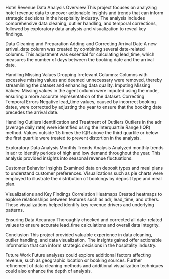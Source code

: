 Hotel Revenue Data Analysis
Overview
This project focuses on analyzing hotel revenue data to uncover actionable insights and trends that can inform strategic decisions in the hospitality industry. The analysis includes comprehensive data cleaning, outlier handling, and temporal corrections, followed by exploratory data analysis and visualization to reveal key findings.

Data Cleaning and Preparation
Adding and Correcting Arrival Date
A new arrival_date column was created by combining several date-related columns. This adjustment was essential for calculating lead_time, which measures the number of days between the booking date and the arrival date.

Handling Missing Values
Dropping Irrelevant Columns: Columns with excessive missing values and deemed unnecessary were removed, thereby streamlining the dataset and enhancing data quality.
Imputing Missing Values: Missing values in the agent column were imputed using the mode, ensuring a more accurate representation of the dataset.
Correcting Temporal Errors
Negative lead_time values, caused by incorrect booking dates, were corrected by adjusting the year to ensure that the booking date precedes the arrival date.

Handling Outliers
Identification and Treatment of Outliers
Outliers in the adr (average daily rate) were identified using the Interquartile Range (IQR) method. Values outside 1.5 times the IQR above the third quartile or below the first quartile were treated to prevent distortion in the analysis.

Exploratory Data Analysis
Monthly Trends Analysis
Analyzed monthly trends in adr to identify periods of high and low demand throughout the year. This analysis provided insights into seasonal revenue fluctuations.

Customer Behavior Insights
Examined data on deposit types and meal plans to understand customer preferences. Visualizations such as pie charts were employed to illustrate the distribution of bookings by deposit type and meal plan.

Visualizations and Key Findings
Correlation Heatmaps
Created heatmaps to explore relationships between features such as adr, lead_time, and others. These visualizations helped identify key revenue drivers and underlying patterns.

Ensuring Data Accuracy
Thoroughly checked and corrected all date-related values to ensure accurate lead_time calculations and overall data integrity.

Conclusion
This project provided valuable experience in data cleaning, outlier handling, and data visualization. The insights gained offer actionable information that can inform strategic decisions in the hospitality industry.

Future Work
Future analyses could explore additional factors affecting revenue, such as geographic location or booking sources. Further refinement of data cleaning methods and additional visualization techniques could also enhance the depth of analysis.

